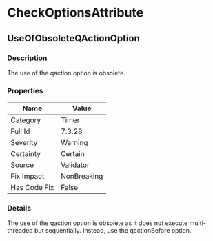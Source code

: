 ﻿---  
uid: Validator_7_3_28  
---

# CheckOptionsAttribute

## UseOfObsoleteQActionOption

### Description

The use of the qaction option is obsolete.

### Properties

| Name         | Value       |
| ------------ | ----------- |
| Category     | Timer       |
| Full Id      | 7.3.28      |
| Severity     | Warning     |
| Certainty    | Certain     |
| Source       | Validator   |
| Fix Impact   | NonBreaking |
| Has Code Fix | False       |

### Details

The use of the qaction option is obsolete as it does not execute multi\-threaded but sequentially. Instead, use the qactionBefore option.
